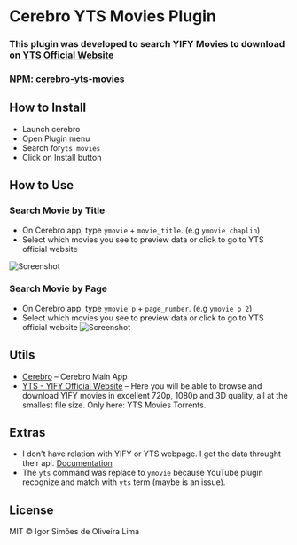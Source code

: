 # Cerebro YTS Movies Plugin

### This plugin was developed to search YIFY Movies to download on [YTS Official Website](https://yts.ag)
### NPM: [cerebro-yts-movies](https://www.npmjs.com/package/cerebro-yts-movies)

## How to Install
* Launch cerebro
* Open Plugin menu
* Search for`yts movies`
* Click on Install button

## How to Use

### Search Movie by Title
* On Cerebro app, type `ymovie` + `movie_title`. (e.g `ymovie chaplin`)
* Select which movies you see to preview data or click to go to YTS official website

![Screenshot](https://image.ibb.co/gmbWAk/cerebro_yts_movies.gif)

### Search Movie by Page
* On Cerebro app, type `ymovie p` + `page_number`. (e.g `ymovie p 2`)
* Select which movies you see to preview data or click to go to YTS official website
![Screenshot](http://image.ibb.co/eYEMha/cerebro_yts_movies_page.gif)

## Utils

* [Cerebro](http://github.com/KELiON/cerebro) – Cerebro Main App
* [YTS - YIFY Official Website](https://yts.ag) – Here you will be able to browse and download YIFY movies in excellent 720p, 1080p and 3D quality, all at the smallest file size. Only here: YTS Movies Torrents.

## Extras
* I don't have relation with YIFY or YTS webpage. I get the data throught their api. [Documentation](https://yts.ag/api)
* The `yts` command was replace to `ymovie` because YouTube plugin recognize and match with `yts` term (maybe is an issue).

## License

MIT © Igor Simões de Oliveira Lima
